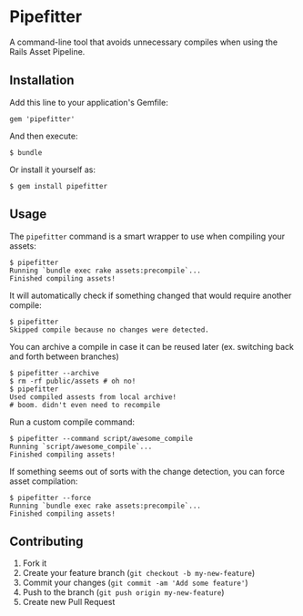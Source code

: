# Pipefitter

A command-line tool that avoids unnecessary compiles when using the Rails Asset Pipeline.

## Installation

Add this line to your application's Gemfile:

    gem 'pipefitter'

And then execute:

    $ bundle

Or install it yourself as:

    $ gem install pipefitter

## Usage

The `pipefitter` command is a smart wrapper to use when compiling your assets:

    $ pipefitter
    Running `bundle exec rake assets:precompile`...
    Finished compiling assets!

It will automatically check if something changed that would require another compile:

    $ pipefitter
    Skipped compile because no changes were detected.

You can archive a compile in case it can be reused later (ex. switching back and forth between branches)

    $ pipefitter --archive
    $ rm -rf public/assets # oh no!
    $ pipefitter
    Used compiled assests from local archive!
    # boom. didn't even need to recompile

Run a custom compile command:

    $ pipefitter --command script/awesome_compile
    Running `script/awesome_compile`...
    Finished compiling assets!

If something seems out of sorts with the change detection, you can force asset compilation:

    $ pipefitter --force
    Running `bundle exec rake assets:precompile`...
    Finished compiling assets!

## Contributing

1. Fork it
2. Create your feature branch (`git checkout -b my-new-feature`)
3. Commit your changes (`git commit -am 'Add some feature'`)
4. Push to the branch (`git push origin my-new-feature`)
5. Create new Pull Request
